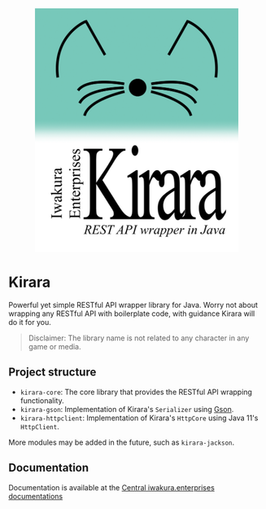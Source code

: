 <div align="center">
<img width="400" src="kirara-logo.png" />
</div>

# Kirara

Powerful yet simple RESTful API wrapper library for Java. Worry not about wrapping any RESTful API
with boilerplate code, with guidance Kirara will do it for you.

> Disclaimer: The library name is not related to any character in any game or media.

## Project structure
- `kirara-core`: The core library that provides the RESTful API wrapping functionality.
- `kirara-gson`: Implementation of Kirara's `Serializer` using [Gson](https://github.com/google/gson).
- `kirara-httpclient`: Implementation of Kirara's `HttpCore` using Java 11's `HttpClient`.

More modules may be added in the future, such as `kirara-jackson`.

## Documentation

Documentation is available at the [Central iwakura.enterprises documentations](https://docs.iwakura.enterprises/kirara.html)
